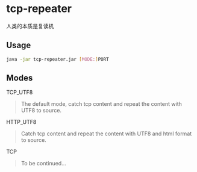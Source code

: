 # tcp-repeater
人类的本质是复读机

## Usage

```bash
java -jar tcp-repeater.jar [MODE:]PORT
```

## Modes

TCP_UTF8
> The default mode, catch tcp content and repeat the content with UTF8 to source.

HTTP_UTF8
> Catch tcp content and repeat the content with UTF8 and html format to source.

TCP
> To be continued...
